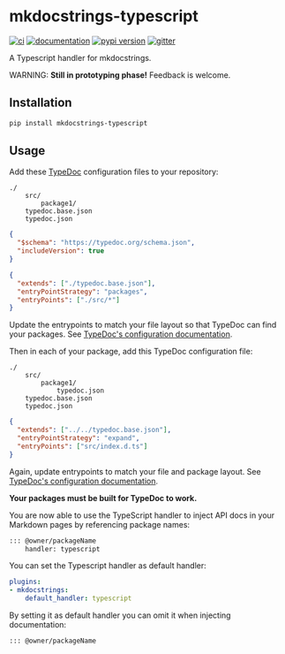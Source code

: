 # mkdocstrings-typescript

[![ci](https://github.com/mkdocstrings/typescript/workflows/ci/badge.svg)](https://github.com/mkdocstrings/typescript/actions?query=workflow%3Aci)
[![documentation](https://img.shields.io/badge/docs-mkdocs-708FCC.svg?style=flat)](https://mkdocstrings.github.io/typescript/)
[![pypi version](https://img.shields.io/pypi/v/mkdocstrings-typescript.svg)](https://pypi.org/project/mkdocstrings-typescript/)
[![gitter](https://badges.gitter.im/join%20chat.svg)](https://app.gitter.im/#/room/#typescript:gitter.im)

A Typescript handler for mkdocstrings.

WARNING: **Still in prototyping phase!**
Feedback is welcome.

## Installation

```bash
pip install mkdocstrings-typescript
```

## Usage

Add these [TypeDoc](https://typedoc.org/) configuration files to your repository:

```tree hl_lines="4 5"
./
    src/
        package1/
    typedoc.base.json
    typedoc.json
```

```json title="typedoc.base.json"
{
  "$schema": "https://typedoc.org/schema.json",
  "includeVersion": true
}
```

```json title="typedoc.json"
{
  "extends": ["./typedoc.base.json"],
  "entryPointStrategy": "packages",
  "entryPoints": ["./src/*"]
}
```

Update the entrypoints to match your file layout so that TypeDoc can find your packages. See [TypeDoc's configuration documentation](https://typedoc.org/options/configuration/).

Then in each of your package, add this TypeDoc configuration file:

```tree hl_lines="4"
./
    src/
        package1/
            typedoc.json
    typedoc.base.json
    typedoc.json
```

```json title="typedoc.json"
{
  "extends": ["../../typedoc.base.json"],
  "entryPointStrategy": "expand",
  "entryPoints": ["src/index.d.ts"]
}
```

Again, update entrypoints to match your file and package layout. See [TypeDoc's configuration documentation](https://typedoc.org/options/configuration/).

**Your packages must be built for TypeDoc to work.**

You are now able to use the TypeScript handler to inject API docs in your Markdown pages by referencing package names:

```md
::: @owner/packageName
    handler: typescript
```

You can set the Typescript handler as default handler:

```yaml
plugins:
- mkdocstrings:
    default_handler: typescript
```

By setting it as default handler you can omit it when injecting documentation:

```md
::: @owner/packageName
```
